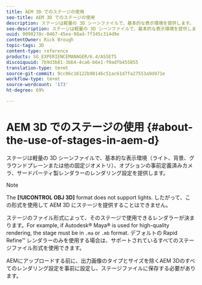 ```yaml
---
title: AEM 3D でのステージの使用
seo-title: AEM 3D でのステージの使用
description: ステージは軽量の 3D シーンファイルで、基本的な表示環境を提供します。
seo-description: ステージは軽量の 3D シーンファイルで、基本的な表示環境を提供します。
uuid: 9098278c-0467-45ea-98ad-7f345c314d9e
contentOwner: Rick Brough
topic-tags: 3D
content-type: reference
products: SG_EXPERIENCEMANAGER/6.4/ASSETS
discoiquuid: 7b9d3b81-3bb4-4ca6-b6e1-f9adfb455855
translation-type: tm+mt
source-git-commit: 9cc06c16122b98146c51ac61d7fa27553a9d971e
workflow-type: tm+mt
source-wordcount: '173'
ht-degree: 69%

---
```



# AEM 3D でのステージの使用 {#about-the-use-of-stages-in-aem-d}

ステージは軽量の 3D シーンファイルで、基本的な表示環境（ライト、背景、グラウンドプレーンまたは他の固定ジオメトリ）、オプションの事前定義済みカメラ、サードパーティ製レンダラーのレンダリング設定を提供します。

>[!NOTE]
>
>The **[!UICONTROL OBJ 3D]** format does not support lights. したがって、この形式を使用して AEM 3D にステージを提供することはできません。

ステージのファイル形式によって、そのステージで使用できるレンダラーが決まります。For example, if Autodesk® Maya® is used for high-quality rendering, the stage must be in `.ma` or `.mb` format. デフォルトの Rapid Refine™ レンダラーのみを使用する場合は、サポートされているすべてのステージファイル形式を使用できます。

AEMにアップロードする前に、出力画像のタイプとサイズを除くAEM 3Dのすべてのレンダリング設定を事前に設定し、ステージファイルに保存する必要があります。